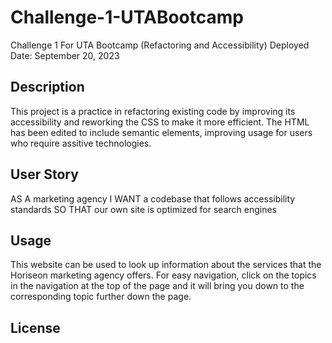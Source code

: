 # Challenge-1-UTABootcamp

Challenge 1 For UTA Bootcamp (Refactoring and Accessibility)
Deployed Date: September 20, 2023

## Description

This project is a practice in refactoring existing code by improving its accessibility and reworking the CSS to make it more efficient. The HTML has been edited to include semantic elements, improving usage for users who require assitive technologies.

## User Story

AS A marketing agency
I WANT a codebase that follows accessibility standards
SO THAT our own site is optimized for search engines

## Usage

This website can be used to look up information about the services that the Horiseon marketing agency offers. For easy navigation, click on the topics in the navigation at the top of the page and it will bring you down to the corresponding topic further down the page.

## License
